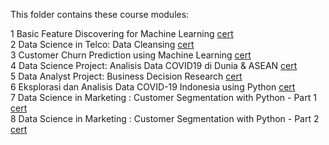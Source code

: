 This folder contains these course modules:<br>

1 Basic Feature Discovering for Machine Learning
 <a href="link">cert</a> <br>
2 Data Science in Telco: Data Cleansing
 <a href="link">cert</a> <br>
3 Customer Churn Prediction using Machine Learning
 <a href="link">cert</a> <br>
4 Data Science Project: Analisis Data COVID19 di Dunia & ASEAN
 <a href="link">cert</a> <br>
5 Data Analyst Project: Business Decision Research
 <a href="https://academy.dqlab.id/certificate/pdf/DQLABDVIZ2CPOADJ">cert</a> <br>
6 Eksplorasi dan Analisis Data COVID-19 Indonesia using Python
 <a href="link">cert</a> <br>
7 Data Science in Marketing : Customer Segmentation with Python - Part 1
 <a href="link">cert</a> <br>
8 Data Science in Marketing : Customer Segmentation with Python - Part 2
 <a href="link">cert</a> <br>

